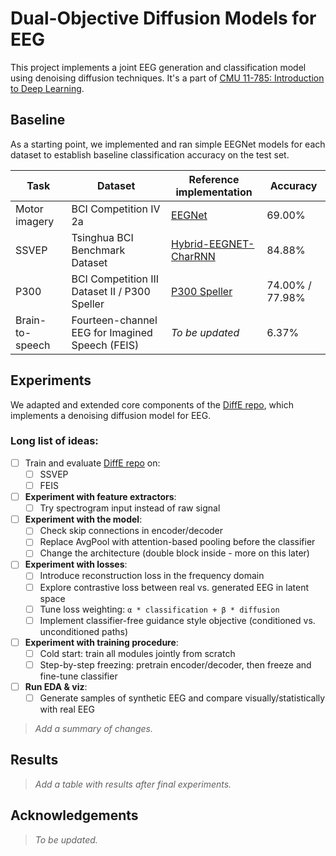 # Dual-Objective Diffusion Models for EEG

This project implements a joint EEG generation and classification model using denoising diffusion techniques. It's a part of [CMU 11-785: Introduction to Deep Learning](https://deeplearning.cs.cmu.edu/S25/index.html).

## Baseline

As a starting point, we implemented and ran simple EEGNet models for each dataset to establish baseline classification accuracy on the test set.  

| Task            | Dataset                                         | Reference implementation                                                                 | Accuracy |
|-----------------|--------------------------------------------------|-------------------------------------------------------------------------------------------|----------|
| Motor imagery   | BCI Competition IV 2a                            | [EEGNet](https://github.com/amrzhd/EEGNet/tree/main)                                     | 69.00%   |
| SSVEP           | Tsinghua BCI Benchmark Dataset                   | [Hybrid-EEGNET-CharRNN](https://github.com/kkipngenokoech/Hybrid-EEGNET-CharRNN-predictor) | 84.88%   |
| P300            | BCI Competition III Dataset II / P300 Speller    | [P300 Speller](https://github.com/Manucar/p300-speller)                                  | 74.00% / 77.98% |
| Brain-to-speech | Fourteen-channel EEG for Imagined Speech (FEIS)  | *To be updated*                                                                           | 6.37%    |

## Experiments

We adapted and extended core components of the [DiffE repo](https://github.com/yorgoon/DiffE), which implements a denoising diffusion model for EEG. 

### Long list of ideas:

- [ ] Train and evaluate [DiffE repo](https://github.com/yorgoon/DiffE) on: 
  - [ ] SSVEP
  - [ ] FEIS
- [ ] **Experiment with feature extractors**: 
  - [ ] Try spectrogram input instead of raw signal
- [ ] **Experiment with the model**: 
  - [ ] Check skip connections in encoder/decoder
  - [ ] Replace AvgPool with attention-based pooling before the classifier
  - [ ] Change the architecture (double block inside - more on this later)
- [ ] **Experiment with losses**:
  - [ ] Introduce reconstruction loss in the frequency domain
  - [ ] Explore contrastive loss between real vs. generated EEG in latent space
  - [ ] Tune loss weighting: `α * classification + β * diffusion`
  - [ ] Implement classifier-free guidance style objective (conditioned vs. unconditioned paths)
- [ ] **Experiment with training procedure**:
  - [ ] Cold start: train all modules jointly from scratch
  - [ ] Step-by-step freezing: pretrain encoder/decoder, then freeze and fine-tune classifier
- [ ] **Run EDA & viz**:
  - [ ] Generate samples of synthetic EEG and compare visually/statistically with real EEG  

> *Add a summary of changes.*

## Results

> *Add a table with results after final experiments.*
  
## Acknowledgements

> *To be updated.*
